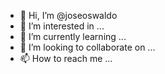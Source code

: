 - 👋 Hi, I’m @joseoswaldo
- 👀 I’m interested in ...
- 🌱 I’m currently learning ...
- 💞️ I’m looking to collaborate on ...
- 📫 How to reach me ...

<!---
joseoswaldo/joseoswaldo is a ✨ special ✨ repository because its `README.md` (this file) appears on your GitHub profile.
You can click the Preview link to take a look at your changes.
--->

